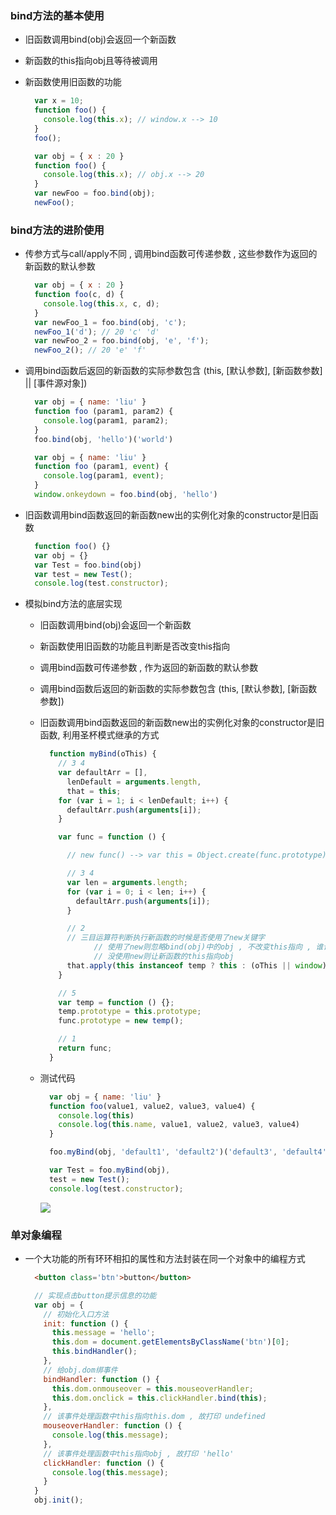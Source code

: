 ### bind方法的基本使用

- 旧函数调用bind(obj)会返回一个新函数
- 新函数的this指向obj且等待被调用
- 新函数使用旧函数的功能

  ```js
    var x = 10;
    function foo() {
      console.log(this.x); // window.x --> 10
    }
    foo();
  ```
  ```js
    var obj = { x : 20 }
    function foo() {
      console.log(this.x); // obj.x --> 20
    }
    var newFoo = foo.bind(obj);
    newFoo();
  ```

### bind方法的进阶使用

- 传参方式与call/apply不同 , 调用bind函数可传递参数 , 这些参数作为返回的新函数的默认参数

  ```js
    var obj = { x : 20 }
    function foo(c, d) {
      console.log(this.x, c, d);
    }
    var newFoo_1 = foo.bind(obj, 'c');
    newFoo_1('d'); // 20 'c' 'd'
    var newFoo_2 = foo.bind(obj, 'e', 'f');
    newFoo_2(); // 20 'e' 'f'
  ```

- 调用bind函数后返回的新函数的实际参数包含 (this, [默认参数], [新函数参数] || [事件源对象])

  ```js
    var obj = { name: 'liu' }
    function foo (param1, param2) {
      console.log(param1, param2);
    }
    foo.bind(obj, 'hello')('world')
  ```
  ```js
    var obj = { name: 'liu' }
    function foo (param1, event) {
      console.log(param1, event);
    }
    window.onkeydown = foo.bind(obj, 'hello')
  ```

- 旧函数调用bind函数返回的新函数new出的实例化对象的constructor是旧函数

  ```js
    function foo() {}
    var obj = {}
    var Test = foo.bind(obj)
    var test = new Test();
    console.log(test.constructor);
  ```
- 模拟bind方法的底层实现

  - 旧函数调用bind(obj)会返回一个新函数

  - 新函数使用旧函数的功能且判断是否改变this指向

  - 调用bind函数可传递参数 , 作为返回的新函数的默认参数

  - 调用bind函数后返回的新函数的实际参数包含 (this, [默认参数], [新函数参数])

  - 旧函数调用bind函数返回的新函数new出的实例化对象的constructor是旧函数, 利用圣杯模式继承的方式

    ```js
      function myBind(oThis) {
        // 3 4
        var defaultArr = [],
          lenDefault = arguments.length,
          that = this;
        for (var i = 1; i < lenDefault; i++) {
          defaultArr.push(arguments[i]);
        }

        var func = function () {

          // new func() --> var this = Object.create(func.prototype);

          // 3 4
          var len = arguments.length;
          for (var i = 0; i < len; i++) {
            defaultArr.push(arguments[i]);
          }

          // 2
          // 三目运算符判断执行新函数的时候是否使用了new关键字
                // 使用了new则忽略bind(obj)中的obj , 不改变this指向 , 谁调用就指向谁
                // 没使用new则让新函数的this指向obj
          that.apply(this instanceof temp ? this : (oThis || window), defaultArr);
        }

        // 5
        var temp = function () {};
        temp.prototype = this.prototype;
        func.prototype = new temp();

        // 1
        return func;
      }
    ```

  - 测试代码

    ```js
      var obj = { name: 'liu' }
      function foo(value1, value2, value3, value4) {
        console.log(this)
        console.log(this.name, value1, value2, value3, value4)
      }

      foo.myBind(obj, 'default1', 'default2')('default3', 'default4')

      var Test = foo.myBind(obj),
      test = new Test();
      console.log(test.constructor);
    ```
    
    ![](https://img-blog.csdnimg.cn/20200225173954415.png?x-oss-process=image/watermark,type_ZmFuZ3poZW5naGVpdGk,shadow_10,text_aHR0cHM6Ly9ibG9nLmNzZG4ubmV0L0JyYW5udWE=,size_16,color_FFFFFF,t_70)

### 单对象编程

- 一个大功能的所有环环相扣的属性和方法封装在同一个对象中的编程方式

  ```html
    <button class='btn'>button</button>
  ```
  ```js
    // 实现点击button提示信息的功能
    var obj = {
      // 初始化入口方法
      init: function () {
        this.message = 'hello';
        this.dom = document.getElementsByClassName('btn')[0];
        this.bindHandler();
      },
      // 给obj.dom绑事件
      bindHandler: function () {
        this.dom.onmouseover = this.mouseoverHandler;
        this.dom.onclick = this.clickHandler.bind(this);
      },
      // 该事件处理函数中this指向this.dom , 故打印 undefined
      mouseoverHandler: function () {
        console.log(this.message);
      },
      // 该事件处理函数中this指向obj , 故打印 'hello'
      clickHandler: function () {
        console.log(this.message);
      }
    }
    obj.init();
  ```